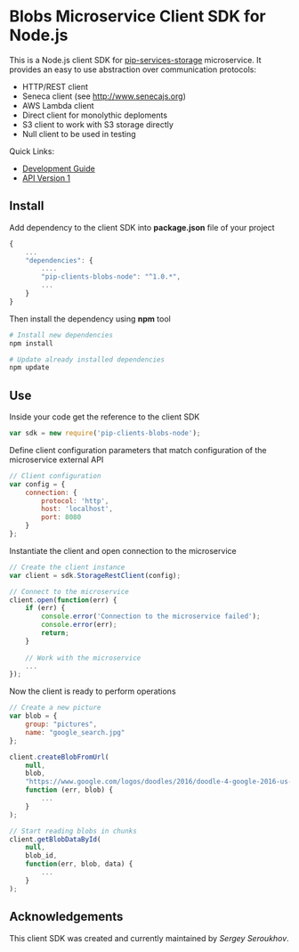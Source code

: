 # Blobs Microservice Client SDK for Node.js

This is a Node.js client SDK for [pip-services-storage](https://github.com/pip-services-infrastructure/pip-services-blobs-node) microservice.
It provides an easy to use abstraction over communication protocols:

* HTTP/REST client
* Seneca client (see http://www.senecajs.org)
* AWS Lambda client
* Direct client for monolythic deploments
* S3 client to work with S3 storage directly
* Null client to be used in testing

<a name="links"></a> Quick Links:

* [Development Guide](doc/Development.md)
* [API Version 1](doc/NodeClientApiV1.md)

## Install

Add dependency to the client SDK into **package.json** file of your project
```javascript
{
    ...
    "dependencies": {
        ....
        "pip-clients-blobs-node": "^1.0.*",
        ...
    }
}
```

Then install the dependency using **npm** tool
```bash
# Install new dependencies
npm install

# Update already installed dependencies
npm update
```

## Use

Inside your code get the reference to the client SDK
```javascript
var sdk = new require('pip-clients-blobs-node');
```

Define client configuration parameters that match configuration of the microservice external API
```javascript
// Client configuration
var config = {
    connection: {
        protocol: 'http',
        host: 'localhost', 
        port: 8080
    }
};
```

Instantiate the client and open connection to the microservice
```javascript
// Create the client instance
var client = sdk.StorageRestClient(config);

// Connect to the microservice
client.open(function(err) {
    if (err) {
        console.error('Connection to the microservice failed');
        console.error(err);
        return;
    }
    
    // Work with the microservice
    ...
});
```

Now the client is ready to perform operations
```javascript
// Create a new picture
var blob = {
    group: "pictures",
    name: "google_search.jpg"
};

client.createBlobFromUrl(
    null,
    blob,
    "https://www.google.com/logos/doodles/2016/doodle-4-google-2016-us-winner-5664555055185920-hp.jpg",
    function (err, blob) {
        ...
    }
);
```

```javascript
// Start reading blobs in chunks
client.getBlobDataById(
    null,
    blob_id,
    function(err, blob, data) {
        ...    
    }
);
```    

## Acknowledgements

This client SDK was created and currently maintained by *Sergey Seroukhov*.

